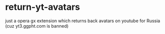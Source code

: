 # return-yt-avatars
just a opera gx extension which returns back avatars on youtube for Russia (cuz yt3.ggpht.com is banned)
